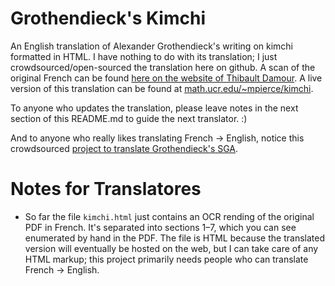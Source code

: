 # Grothendieck's Kimchi

An English translation of Alexander Grothendieck's writing on kimchi formatted in HTML. I have nothing to do with its translation; I just crowdsourced/open-sourced the translation here on github. A scan of the original French can be found [here on the website of Thibault Damour](http://www.ihes.fr/~damour/IMAGE/kimchi_grothendieck.pdf). A live version of this translation can be found at [math.ucr.edu/~mpierce/kimchi](http://math.ucr.edu/~mpierce/kimchi/).

To anyone who updates the translation, please leave notes in the next section of this README.md to guide the next translator. :) 

And to anyone who really likes translating French → English, notice this crowdsourced [project to translate Grothendieck's SGA](https://github.com/jmoellermath/translate-SGAI).

# Notes for Translatores

 - So far the file `kimchi.html` just contains an OCR rending of the original PDF in French. It's separated into sections 1–7, which you can see enumerated by hand in the PDF. The file is HTML because the translated version will eventually be hosted on the web, but I can take care of any HTML markup; this project primarily needs people who can translate French → English. 
